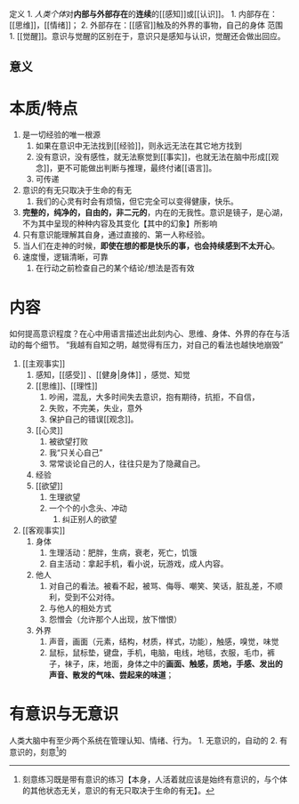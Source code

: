 定义
	1. *人类个体*对**内部与外部存在**的**连续**的[[感知]]或[[认识]]。
		1. 内部存在：[[思维]]，[[情绪]]；
		2. 外部存在：[[感官]]触及的外界的事物，自己的身体
范围
	1. [[觉醒]]。意识与觉醒的区别在于，意识只是感知与认识，觉醒还会做出回应。

## 意义

# 本质/特点
1. 是一切经验的唯一根源
	1. 如果在意识中无法找到[[经验]]，则永远无法在其它地方找到
	2. 没有意识，没有感性，就无法察觉到[[事实]]，也就无法在脑中形成[[观念]]，更不可能做出判断与推理，最终付诸[[语言]]。
	3. 可传递
2. 意识的有无只取决于生命的有无
	1. 我们的心灵有时会有烦恼，但它完全可以变得健康，快乐。
3. **完整的，纯净的，自由的，非二元的**，内在的无我性。意识是镜子，是心湖，不为其中呈现的种种内容及其变化【其中的幻象】所影响
4. 只有意识能理解其自身，通过直接的、第一人称经验。
5. 当人们在走神的时候，**即使在想的都是快乐的事，也会持续感到不太开心**。
6. 速度慢，逻辑清晰，可靠
	1. 在行动之前检查自己的某个结论/想法是否有效
# 内容
如何提高意识程度？在心中用语言描述出此刻内心、思维、身体、外界的存在与活动的每个细节。
“我越有自知之明，越觉得有压力，对自己的看法也越快地崩毁”



1. [[主观事实]] 
	1. 感知，[[感受]] 、[[健身|身体]] ，感觉、知觉
	2. [[思维]]、[[理性]] 
		1. 吵闹，混乱，大多时间失去意识，抱有期待，抗拒，不自信，
		2. 失败，不完美，失业，意外
		3. 保护自己的错误[[观念]]。
	3. [[心灵]] 
		1. 被欲望打败
		2. 我“只关心自己”
		3. 常常谈论自己的人，往往只是为了隐藏自己。
	4. 经验
	5. [[欲望]] 
		1. 生理欲望
		2. 一个个的小念头、冲动
			1. 纠正别人的欲望
2. [[客观事实]] 
	1. 身体
		1. 生理活动：肥胖，生病，衰老，死亡，饥饿
		2. 自主活动：拿起手机，看小说，玩游戏，成人内容。
	2. 他人
		1. 对自己的看法。被看不起，被骂、侮辱、嘲笑、笑话，脏乱差，不顺利，受到不公对待。
		2. 与他人的相处方式
		3. 怨憎会（允许那个人出现，放下憎恨）
	3. 外界
		1. 声音，画面（元素，结构，材质，样式，功能），触感，嗅觉，味觉
		2. 鼠标，鼠标垫，键盘，手机，电脑，电线，地毯，衣服，毛巾，裤子，袜子，床，地面，身体之中的**画面、触感，质地，手感、发出的声音、散发的气味、尝起来的味道**；
# 有意识与无意识
人类大脑中有至少两个系统在管理认知、情绪、行为。
	1. 无意识的，自动的
	2. 有意识的，刻意[^1]的




[^1]: 刻意练习既是带有意识的练习【本身，人活着就应该是始终有意识的，与个体的其他状态无关，意识的有无只取决于生命的有无】。